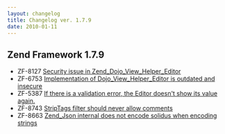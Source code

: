 ```yaml
---
layout: changelog
title: Changelog ver. 1.7.9
date: 2010-01-11
---
```


## Zend Framework 1.7.9

- ZF-8127	[Security issue in Zend_Dojo_View_Helper_Editor](/issue/browse/ZF-8127)
- ZF-6753	[Implementation of Dojo_View_Helper_Editor is outdated and insecure](/issue/browse/ZF-6753)
- ZF-5387	[If there is  a validation error, the Editor doesn't show its value again.](/issue/browse/ZF-5387)
- ZF-8743	[StripTags filter should never allow comments](/issue/browse/ZF-8743)
- ZF-8663	[Zend_Json internal does not encode solidus when encoding strings](/issue/browse/ZF-8663)
